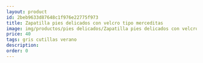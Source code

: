 ```yaml
---
layout: product
id: 2beb9633d87648c1f976e22775f973
title: Zapatilla pies delicados con velcro tipo merceditas
image: img/productos/pies delicados/Zapatilla pies delicados con velcro tipo merceditas=40=gris cutillas verano.webp
price: 40
tags: gris cutillas verano
description: 
order: 0
---
```

